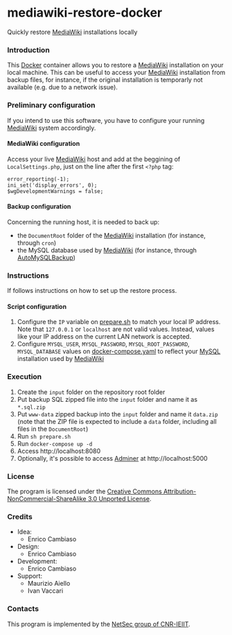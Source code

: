 # mediawiki-restore-docker

Quickly restore [MediaWiki](https://www.mediawiki.org) installations locally

### Introduction ###

This [Docker](https://www.docker.com) container allows you to restore a [MediaWiki](https://www.mediawiki.org) installation on your local machine.
This can be useful to access your [MediaWiki](https://www.mediawiki.org) installation from backup files, for instance, if the original installation is temporarly not available (e.g. due to a network issue).

### Preliminary configuration ###

If you intend to use this software, you have to configure your running [MediaWiki](https://www.mediawiki.org) system accordingly.

#### MediaWiki configuration ####

Access your live [MediaWiki](https://www.mediawiki.org) host and add at the beggining of `LocalSettings.php`, just on the line after the first `<?php` tag:
```
error_reporting(-1);
ini_set('display_errors', 0);
$wgDevelopmentWarnings = false;
```

#### Backup configuration ####

Concerning the running host, it is needed to back up:
* the `DocumentRoot` folder of the [MediaWiki](https://www.mediawiki.org) installation (for instance, through `cron`)
* the MySQL database used by [MediaWiki](https://www.mediawiki.org) (for instance, through [AutoMySQLBackup](https://sourceforge.net/projects/automysqlbackup/))

### Instructions ###

If follows instructions on how to set up the restore process.

#### Script configuration ####

1. Configure the `IP` variable on [prepare.sh](https://github.com/netsecgroupcnr/mediawiki-restore-docker/blob/9bd97ac6681a7abddf370fbe09fceef74cc91b7e/prepare.sh#L3) to match your local IP address.
Note that `127.0.0.1` or `localhost` are not valid values.
Instead, values like your IP address on the current LAN network is accepted.
2. Configure `MYSQL_USER`, `MYSQL_PASSWORD`, `MYSQL_ROOT_PASSWORD`, `MYSQL_DATABASE` values on [docker-compose.yaml](https://github.com/netsecgroupcnr/mediawiki-restore-docker/blob/master/docker-compose.yaml) to reflect your [MySQL](https://www.mysql.com) installation used by [MediaWiki](https://www.mediawiki.org)

### Execution ###

1. Create the `input` folder on the repository root folder
2. Put backup SQL zipped file into the `input` folder and name it as `*.sql.zip`
3. Put `www-data` zipped backup into the `input` folder and name it `data.zip` (note that the ZIP file is expected to include a `data` folder, including all files in the `DocumentRoot`)
4. Run `sh prepare.sh`
5. Run `docker-compose up -d`
6. Access http://localhost:8080
7. Optionally, it's possible to access [Adminer](https://www.adminer.org) at http://localhost:5000

### License ###

The program is licensed under the [Creative Commons Attribution-NonCommercial-ShareAlike 3.0 Unported License](http://creativecommons.org/licenses/by-nc-sa/3.0/).

### Credits ###

* Idea:
  * Enrico Cambiaso
* Design:
  * Enrico Cambiaso
* Development:
  * Enrico Cambiaso
* Support:
  * Maurizio Aiello
  * Ivan Vaccari

### Contacts ###

This program is implemented by the [NetSec group of CNR-IEIIT](http://www.netsec.ieiit.cnr.it).
